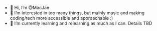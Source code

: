 - 👋 Hi, I’m @MacJae
- 👀 I’m interested in too many things, but mainly music and making coding/tech more accessible and approachable :)
- 🌱 I’m currently learning and relearning as much as I can. Details TBD

